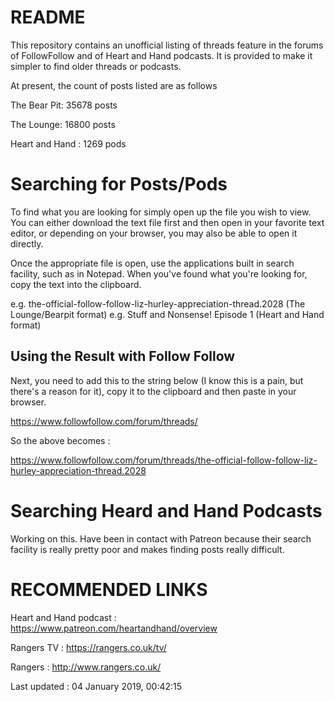 # README

This repository contains an unofficial listing of threads feature in the forums of FollowFollow and of Heart and Hand podcasts. It is provided to make it simpler to find older threads or podcasts.

At present, the count of posts listed are as follows

The Bear Pit: 35678 posts

The Lounge: 16800 posts

Heart and Hand : 1269 pods

# Searching for Posts/Pods
To find what you are looking for simply open up the file you wish to view. You can either download the text file first and then open in your favorite text editor, or depending on your browser, you may also be able to open it directly.

Once the appropriate file is open, use the applications built in search facility, such as in Notepad. When you've found what you're looking for, copy the text into the clipboard.

e.g. the-official-follow-follow-liz-hurley-appreciation-thread.2028 (The Lounge/Bearpit format)
e.g. Stuff and Nonsense! Episode 1 (Heart and Hand format)

## Using the Result with Follow Follow
Next, you need to add this to the string below (I know this is a pain, but there's a reason for it), copy it to the clipboard and then paste in your browser.

https://www.followfollow.com/forum/threads/


So the above becomes :

https://www.followfollow.com/forum/threads/the-official-follow-follow-liz-hurley-appreciation-thread.2028

# Searching Heard and Hand Podcasts
Working on this. Have been in contact with Patreon because their search facility is really pretty poor and makes finding posts really difficult.

# RECOMMENDED LINKS
Heart and Hand podcast : https://www.patreon.com/heartandhand/overview

Rangers TV : https://rangers.co.uk/tv/

Rangers : http://www.rangers.co.uk/

Last updated : 04 January 2019, 00:42:15
